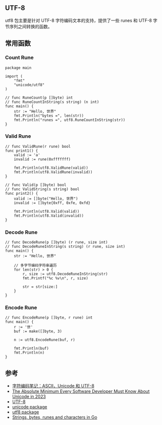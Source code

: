 ## UTF-8
utf8 包主要是针对 UTF-8 字符编码文本的支持，提供了一些 runes 和 UTF-8 字节序列之间转换的函数。


## 常用函数
### Count Rune
```
package main

import (
	"fmt"
	"unicode/utf8"
)

// func RuneCount(p []byte) int
// func RuneCountInString(s string) (n int)
func main() {
	str := "Hello, 世界"
	fmt.Println("bytes =", len(str))
	fmt.Println("runes =", utf8.RuneCountInString(str))
}
```

### Valid Rune
```
// func ValidRune(r rune) bool
func print1() {
	valid := 'a'
	invalid := rune(0xfffffff)

	fmt.Println(utf8.ValidRune(valid))
	fmt.Println(utf8.ValidRune(invalid))
}

// func Valid(p []byte) bool
// func ValidString(s string) bool
func print2() {
	valid := []byte("Hello, 世界")
	invalid := []byte{0xff, 0xfe, 0xfd}

	fmt.Println(utf8.Valid(valid))
	fmt.Println(utf8.Valid(invalid))
}
```

### Decode Rune
```
// func DecodeRune(p []byte) (r rune, size int)
// func DecodeRuneInString(s string) (r rune, size int)
func main() {
	str := "Hello, 世界"

    // 多字节编码字符串遍历
	for len(str) > 0 {
		r, size := utf8.DecodeRuneInString(str)
		fmt.Printf("%c %v\n", r, size)

		str = str[size:]
	}
}
```

### Encode Rune
```
// func EncodeRune(p []byte, r rune) int
func main() {
	r := '世'
	buf := make([]byte, 3)

	n := utf8.EncodeRune(buf, r)

	fmt.Println(buf)
	fmt.Println(n)
}
```

## 参考
- [字符编码笔记：ASCII，Unicode 和 UTF-8](http://www.ruanyifeng.com/blog/2007/10/ascii_unicode_and_utf-8.html)
- [The Absolute Minimum Every Software Developer Must Know About Unicode in 2023](https://tonsky.me/blog/unicode/)
- [UTF-8](https://en.wikipedia.org/wiki/UTF-8)
- [unicode package](https://pkg.go.dev/unicode)
- [utf8 package](https://pkg.go.dev/unicode/utf8)
- [Strings, bytes, runes and characters in Go](https://go.dev/blog/strings)
